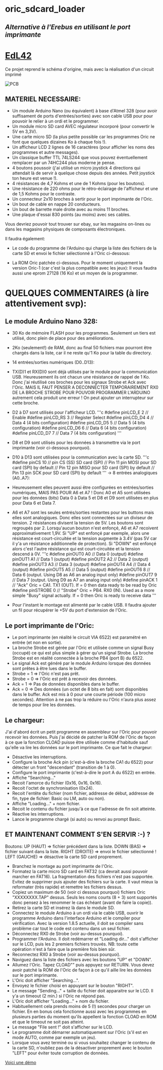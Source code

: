# oric_sdcard_loader
## _Alternative à l'Erebus en utilisant le port imprimante_

# [EdL42](https://forum.defence-force.org/viewtopic.php?t=1860) 


Ce projet reprend le schéma d'origine, mais avec la réalisation d'un circuit imprimé

![PCB](images/pcb.png "Allure du PCB")


## MATERIEL NECESSAIRE:

- Un module Arduino Nano (ou équivalent) à base d'Atmel 328 (pour avoir suffisament de ports d'entrées/sorties) avec son cable USB pour pour pouvoir le relier à un ordi et le programmer.
- Un module micro SD card AVEC régulateur incorporé (pour convertir le 5V en 3,3V).
- Une carte micro SD (la plus petite possible car les programmes Oric ne font que quelques dizaines Ko à chaque fois !).
- Un afficheur LCD 2 lignes de 16 caractères (pour afficher les noms des programmes et autre messages).
- Un classique buffer TTL 74LS244 que vous pouvez éventuellement remplacer par un 74HC244 plus moderne je pense.
- 4 boutons poussoir (j'ai utilisé un micro joystick 4 directions qui attendait là de servir à quelque chose depuis des années. Petit joystick ton heure est venue !).
- 4 résistances de 4,7 Kohms et une de 1 Kohms (pour les boutons).
- Une résistance de 220 ohms pour le rétro-éclairage de l'afficheur et une de 1,5 Kohms pour le contraste.
- Un connecteur 2x10 broches à sertir pour le port imprimante de l'Oric.
- Un bout de cable en nappe 20 conducteurs.
- Un bout de barrette male droite avec au moins 11 broches. 
- Une plaque d'essai 830 points (au moins) avec ses cables.

Vous devriez pouvoir tout trouver sur ebay, sur les magasins on-lines ou dans les magasins physiques de composants électroniques.

Il faudra également:
- Le code du programme de l'Arduino qui charge la liste des fichiers de la carte SD et envoi le fichier sélectionné à l'Oric ci-dessous:

- La ROM Oric patchée ci-dessous. Pour le moment uniquement la version Oric-1 (car c'est la plus compatible avec les jeux):
Il vous faudra aussi une eprom 27128 (16 Ko) et un moyen de la programmer.



# QUELQUES COMMENTAIRES (à lire attentivement svp):

## Le module Arduino Nano 328:


- 30 Ko de mémoire FLASH pour les programmes. Seulement un tiers est utilisé, donc plein de place pour des améliorations.

- 2Ko (seulement!) de RAM, donc au final 50 fichiers max pourront être chargés dans la liste, car il ne reste qu'1 Ko pour la table du directory.

- 14 entrées/sorties numériques (D0..D13):
- TX(D)1 et RX(D)0 sont déjà utilisés par le module pour la communication USB. Heureusement ils ont chacun une résistance de rappel de 1 Ko. Donc j'ai réutilisé ces broches pour les signaux Strobe et Ack avec l'Oric. MAIS IL FAUT PENSER A DECONNECTER TEMPORAIREMENT RX0 DE LA BROCHE STROBE POUR POUVOIR PROGRAMMER L'ARDUINO autrement cela produit une erreur ! On peut ajouter un interrupteur sur cette broche.
- D2 à D7 sont utilisés pour l'afficheur LCD.
'''c
      #define pinLCD_E  2               // Enable
      #define pinLCD_RS 3               // Register Select
      #define pinLCD_D4 4               // Data 4 (4 bits configuration)
      #define pinLCD_D5 5               // Data 5 (4 bits configuration)
      #define pinLCD_D6 6               // Data 6 (4 bits configuration)
      #define pinLCD_D7 7               // Data 7 (4 bits configuration)
'''
- D8 et D9 sont utilisés pour les données à transmettre via le port imprimante (voir ci-dessous pourquoi).
- D10 à D13 sont utilisées pour la communication avec la carte SD.
'''c
      #define pinCS 10                  // pin CS (SS) SD card (SPI)
      // Pin 11                            pin MOSI pour SD card (SPI) by default
      // Pin 12                            pin MISO pour SD card (SPI) by default
      // Pin 13                            pin SCK pour SD card (SPI) by default
'''
-> 8 entrées analogiques (A0..A7):
- Heureusement elles peuvent aussi être configurées en entrées/sorties numériques, MAIS PAS POUR A6 et A7 ! Donc A0 et A5 sont utilisées pour les données (bits) Data 0 à Data 5 et D8 et D9 sont utilisées en plus pour Data 6 et Data 7.
- A6 et A7 sont les seules entrés/sorties restantes pour les buttons mais elles sont analogiques. Donc elles sont connectées sur un diviseur de tension. 2 résistances divisent la tension de 5V. Les boutons sont regroupés par 2. Lorsqu'aucun bouton n'est enfonçé, A6 et A7 recoivent approximativement 1,9V. Si "UP" est enfonçé par exemple, alors une résistance est court-circuitée et la tension augmente à 3.4V (pas 5V car il y'a un résistance additionnelle de protection). Si "DOWN" est enfonçé alors c'est l'autre résistance qui est court-circuitée et la tension descend à 0V.
'''c
      #define pinOUT0 A0                 // Data 0 (output)
      #define pinOUT1 A1                 // Data 1 (output)
      #define pinOUT2 A2                 // Data 2 (output)
      #define pinOUT3 A3                 // Data 3 (output)
      #define pinOUT4 A4                 // Data 4 (output)
      #define pinOUT5 A5                 // Data 5 (output)
      #define pinOUT6 8                  // Data 6 (output. Using D8 as A6 an analog input only)
      #define pinOUT7 9                  // Data 7 (output. Using D9 as A7 an analog input only)
      #define pinACK 1                   // "Ack" Oric = CA1. TX1 (OUT). If = 0 then data ready to be read by Oric
      #define pinSTROBE 0                // "Strobe" Oric = PB4. RX0 (IN). Used as a more simple "Busy" signal actually. If = 0 then Oric is ready to receive data
'''
- Pour l'instant le montage est alimenté par le cable USB. Il faudra ajouter un fil pour récupérer le +5V du port d'extension de l'Oric.

## Le port imprimante de l'Oric:

- Le port imprimante (en réalité le circuit VIA 6522) est paramétré en entrée (et non en sortie).
- La broche Strobe est gérée par l'Oric et utilisée comme un signal Busy (occupé) ce qui est plus simple à gérer qu'un signal Strobe. La broche Strobe est en réalité connectée à la broche PB4 (port B) du 6522.
- Le signal Ack est généré par le module Arduino lorsque des données sont prêtes à être lues dans le buffer.
- Strobe = 1 => l'Oric n'est pas prêt.
- Strobe = 0 => l'Oric est prêt à recevoir des données.
- Ack = 1    => Pas de données disponibles dans le buffer.
- Ack = 0    => Des données (un octet de 8 bits en fait) sont disponibles dans le buffer. Ack est mis à 0 pour une courte période (100 micro secondes). Attention à ne pas trop la réduire ou l'Oric n'aura plus assez de temps pour lire les données.


## Le chargeur:

J'ai d'abord écrit un petit programme en assembleur sur l'Oric pour pouvoir recevoir les données. Puis j'ai décidé de patcher la ROM de l'Oric de façon à ce que la fonction CLOAD puisse être utilisée comme d'habitude sauf qu'elle va lire les données sur le port imprimante.
Ce que fait le chargeur:
- Désactive les interruptions.
- Configure la broche Ack pin (c'est-à-dire la broche CA1 du 6522) pour détecter un front "descendant" (transition de 1 à 0).
- Configure le port imprimante (c'est-à-dire le port A du 6522) en entrée.
- Affiche "Searching..."
- Recoit l'amorce du fichier (0x16, 0x16, 0x16).
- Recoit l'octet de synchronisation (0x24).
- Recoit l'entête du fichier (nom fichier, addresse de début, addresse de fin, type de fichier: Basic ou LM, auto ou non).
- Affiche "Loading..." + nom fichier.
- Recoit le contenu  du fichier jusqu'à ce que l'adresse de fin soit atteinte.
- Réactive les interruptions.
- Lance le programme chargé (si auto) ou renvoi au prompt Basic.

	  
## ET MAINTENANT COMMENT S'EN SERVIR :-) ?

Boutons:
UP (HAUT)      => fichier précédent dans la liste.
DOWN (BAS)     => fichier suivant dans la liste.
RIGHT (DROITE) => envoi le fichier sélectionné !
LEFT (GAUCHE)  => désactive la carte SD card proprement.

- Branchez le montage au port imprimante de l'Oric.
- Formatez la carte micro SD card en FAT32 (ca devrait aussi pouvoir marcher en FAT16). La fragmentation des fichiers n'est pas supportée. Evitez de supprimer puis ajouter des fichiers sur la carte. Il vaut mieux la reformater (très rapide) et remettre les fichiers dessus.
- Copiez un maximum de 50 (voir ci dessous pourquoi) fichiers Oric "XXXXXXXX.TAP" dessus. Seuls les noms courts (8 + 3) sont supportés donc pensez à les renommer le cas échéant (avant de faire la copie)).
- Retirez la carte SD et insérez là dans le module SD.
- Connectez le module Arduino à un ordi via le cable USB, ouvrir le programme Arduino dans l'interface Arduino et le compiler pour vérification. Avec la version 1.8.5 actuelle, il doit se compiler sans problème car tout le code est contenu dans un seul fichier. 
- Déconnectez RX0 de Strobe (voir au-dessus pourquoi).
- Programmer l'Arduino. Il doit redémarrer et "Loading dir..." doit s'afficher sur le LCD, puis les 2 premiers fichiers trouvés. NB: toute cette opération n'est à faire que la première fois bien sûr.
- Reconnectez RX0 à Strobe (voir au-dessus pourquoi).
- Naviguez dans la liste des fichiers avec les boutons "UP" et "DOWN".
- Allumez l'Oric. Tapez CLOAD"" puis appuyez sur RETURN. Vous devez avoir patché la ROM de l'Oric de façon à ce qu'il aille lire les données sur le port imprimante.
- L'Oric doit afficher "Searching...".
- Envoyez le fichier choisi en appuyant sur le bouton "RIGHT".
- Le message "Sending..." + taille du fichier doit apparaitre sur le LCD. Il y'a un timeout (2 min.) si l'Oric ne répond pas.
- L'Oric doit afficher "Loading..." + nom du fichier.
- Habituellement cela prends moins de 5 (!) secondes pour charger un fichier. En en bonus cela fonctionne aussi avec les programmes en plusieurs parties du moment qu'ils appellent la fonction CLOAD en ROM et que le timeout ne soit pas atteint.
- Le message "File sent !" doit s'afficher sur le LCD.
- Le programme doit démarrer automatiquement sur l'Oric (s'il est en mode AUTO, comme par exemple un jeu).
- Lorsque vous avez terminé ou si vous souhaitez changer le contenu de la carte SD, n'oubliez pas de la désactiver proprement avec le bouton "LEFT" pour éviter toute corruption de données.

[Voici une démo](https://youtu.be/KIy44OiyAuc)




